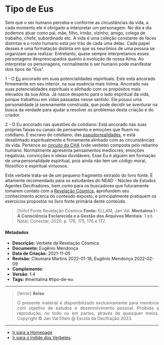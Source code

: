 # Tipo de Eus

Sem que o ser humano perceba e conforme as circustâncias da vida, a cada momento ele é obrigado a interpretar um personagem. No dia a dia podemos atuar como pai, mãe, filho, irmão, vizinho, amigo, colega de trabalho, chefe, subordinado etc. A vida é uma coleção constante de faces distintas e o rosto humano está por trás de cada uma delas. Cada papel desses é uma formatação distinta em que os neurônios de uma pessoa se organizam para realizar. Entretanto, quase sempre interpretamos esses personagens despreocupados quanto à evolução de nossa Alma. Ao interpretar os personagens, normalmente o ser humano pode manifestar dois tipos de "Eus". 

1 - O [Eu](EU.md) ancorado em suas potencialidades espirituais: Este está ancorado firmemente em seu interior, na sua essência mais íntima. Ancorado nas suas potencialidades espirituais e alinhado com os propósitos mais elevados da sua Alma. Já nasce desperto para o lado espiritual da vida, porque trabalhou em vidas passadas nesse sentido. Ele possui uma personalidade já serenamente construída, que pode decidir se aventurar na busca da verdade para ajudar a resolver os problemas desta criação e do criador.  

2 - O Eu ancorado nas questões do cotidiano: Está ancorado nas suas próprias faixas ou canais de pensamento e emoções que fluem no cotidiano. É escravo do cotidiano, das [pseudorrealidades](Pseudorrealidades.md), e está desalinhado espiritualmente e firmemente alinhado com as circunstâncias da vida. Pertence ao [circuito do CHA](Circuito%20do%20CHA.md) (vide verbete) composta pelo rebanho humano. Normalmente apresenta pensamentos medíocres, emoções negativas, convicções e ideias duvidáveis. Esse Eu é alguém em formação de uma personalidade espiritual, pois ainda não tem um código moral, filosófico e espiritual virtuosos. 

Este verbete trata-se de um pequeno fragmento extraído do livro fonte. É altamente recomendado para os estudantes do NEAD - Núcleo de Estudos Agentes Decifradores, bem como para os buscadores que futuramente tomarem contato com a [Revelação Cósmica](Revelação%20Cósmica.md), aprofundem seu conhecimento acerca do conteúdo exposto, e principalmente pratiquem os exercícios propostos no livro fonte primária deste conteúdo. 

> [!info] Fonte Revelação Cósmica
> **Fonte:** ELLAM, Jan Val. **Mentalma I - A Consciência Esclarecida e a Gestão dos Arquivos Mentais**: 1.ed. Natal: Conectar, 2020. p. 176, 175, 176 e 177. 

#### Metadados

- **Descrição:** Verbete da Revelação Cósmica
- **Documento:** Eugênio Mendonça
- **Data de Criação:** 2021-11-05
- **Revisão:** Cleumara Martins 2022-01-18; Eugênio Mendonça 2022-02-09
- **Complemento:** 
- **Versão**: 1.4 
- **Tags:** #mentalma #tipo-de-eu

---
> [!error] **Aviso**
> <p align="justify">O presente material é disponibilizado exclusivamente para membros com objetivo de estudos e desenvolvimento pessoal. Proibida a reprodução, no todo ou em partes, através de quaisquer meios. Copyright © Jan Val Ellam @ Escola da Decifração 2023. </p>

---
- [Ir para a Homepage](Homepage.canvas)
- [Ir para o índide dos Verbetes](ÍNDIDE%20GERAL%20DOS%20VERBETES.canvas)